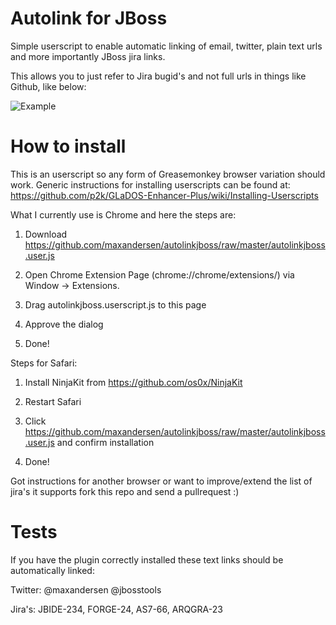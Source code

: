 Autolink for JBoss
==================

Simple userscript to enable automatic linking of email, twitter, plain text urls and more importantly JBoss jira links.

This allows you to just refer to Jira bugid's and not full urls in things like Github, like below:

![Example](https://raw.github.com/maxandersen/autolinkjboss/master/example.png)

How to install
==============

This is an userscript so any form of Greasemonkey browser variation should work.
Generic instructions for installing userscripts can be found at: https://github.com/p2k/GLaDOS-Enhancer-Plus/wiki/Installing-Userscripts

What I currently use is Chrome and here the steps are:

   1) Download https://github.com/maxandersen/autolinkjboss/raw/master/autolinkjboss.user.js
   
   2) Open Chrome Extension Page (chrome://chrome/extensions/) via Window -> Extensions.

   3) Drag autolinkjboss.userscript.js to this page

   4) Approve the dialog 

   5) Done!

Steps for Safari:

   1) Install NinjaKit from https://github.com/os0x/NinjaKit

   2) Restart Safari

   3) Click https://github.com/maxandersen/autolinkjboss/raw/master/autolinkjboss.user.js and confirm installation

   4) Done!

Got instructions for another browser or want to improve/extend the list of jira's it supports fork this repo and send a pullrequest :)

Tests
=====

If you have the plugin correctly installed these text links should be automatically linked:

Twitter: @maxandersen @jbosstools

Jira's: JBIDE-234, FORGE-24, AS7-66, ARQGRA-23



